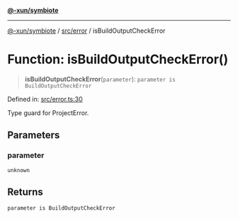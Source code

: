 [**@-xun/symbiote**](../../../README.md)

***

[@-xun/symbiote](../../../README.md) / [src/error](../README.md) / isBuildOutputCheckError

# Function: isBuildOutputCheckError()

> **isBuildOutputCheckError**(`parameter`): `parameter is BuildOutputCheckError`

Defined in: [src/error.ts:30](https://github.com/Xunnamius/symbiote/blob/ec67adb5324eeca6085e3ddc4126fe7798bea916/src/error.ts#L30)

Type guard for ProjectError.

## Parameters

### parameter

`unknown`

## Returns

`parameter is BuildOutputCheckError`
